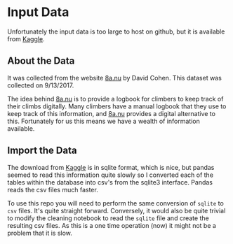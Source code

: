 # Input Data

Unfortunately the input data is too large to host on github, but it is available from [Kaggle](https://www.kaggle.com/dcohen21/8anu-climbing-logbook).

## About the Data

It was collected from the website [8a.nu](https://www.8a.nu/) by David Cohen. This dataset was collected on 9/13/2017.

The idea behind [8a.nu](https://www.8a.nu/) is to provide a logbook for climbers to keep track of their climbs digitally. Many climbers have a manual logbook that they use to keep track of this information, and [8a.nu](https://www.8a.nu/) provides a digital alternative to this. Fortunately for us this means we have a wealth of information available.

## Import the Data

The download from [Kaggle](https://www.kaggle.com/dcohen21/8anu-climbing-logbook) is in sqlite format, which is nice, but pandas seemed to read this information quite slowly so I converted each of the tables within the database into csv's from the sqlite3 interface. Pandas reads the csv files much faster.

To use this repo you will need to perform the same conversion of `sqlite` to `csv` files. It's quite straight forward. Conversely, it would also be quite trivial to modify the cleaning notebook to read the `sqlite` file and create the resulting csv files. As this is a one time operation (now) it might not be a problem that it is slow.
